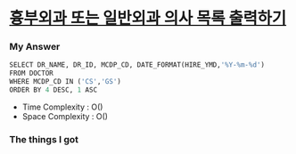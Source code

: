 # [흉부외과 또는 일반외과 의사 목록 출력하기](https://school.programmers.co.kr/learn/courses/30/lessons/132203?language=mysql)

### My Answer

```python
SELECT DR_NAME, DR_ID, MCDP_CD, DATE_FORMAT(HIRE_YMD,'%Y-%m-%d')
FROM DOCTOR
WHERE MCDP_CD IN ('CS','GS')
ORDER BY 4 DESC, 1 ASC
```

* Time Complexity : O()
* Space Complexity : O()



### The things I got
